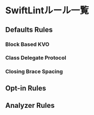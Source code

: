 # SwiftLintルール一覧

## Defaults Rules

### Block Based KVO

### Class Delegate Protocol

### Closing Brace Spacing

## Opt-in Rules

## Analyzer Rules
